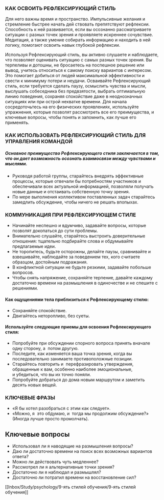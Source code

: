 ### КАК ОСВОИТЬ РЕФЛЕКСИРУЮЩИЙ СТИЛЬ
Для него важны время и пространство. Импульсивные желания и стремление быстрее начать дей ствовать препятствуют рефлексии. Способность к ней развивается, если вы осознанно рассматриваете ситуации с разных точек зрения и проявляете искреннее сочувствие. Медитация, а также умение собирать информацию и находить в ней логику, помогают освоить навык глубокой рефлексии.


Используя Рефлексирующий стиль, вы активно слушаете и наблюдаете, что позволяет оценивать ситуацию с самых разных точек зрения. Вы терпеливы и дотошны, не бросаетесь на поспешное решение или вывод, учитесь относиться к самому поиску вариантов с интересом. Это помогает добиться от людей максимальной эффективности и свести к минимуму потери и неудачи. Осваивайте Рефлексирующий стиль, если требуется сделать паузу, осмыслить чувства и мысли, выслушать собеседника без предвзятости, выбрать оптимальную линию поведения, сохраняя спокойствие даже в неоднозначных ситуациях или при острой нехватке времени. Для начала сосредоточьтесь на его физических проявлениях, используйте упражнения, которые позволят рассмотреть все его преимущества, и ключевые вопросы, чтобы понять и запомнить, как лучше его применять.

 
 ### КАК ИСПОЛЬЗОВАТЬ РЕФЛЕКСИРУЮЩИЙ СТИЛЬ ДЛЯ УПРАВЛЕНИЯ КОМАНДОЙ 
 ##### Основное преимущество Рефлексирующего стиля заключается в том, что он дает возможность осознать взаимосвязи  между чувствами и мыслями. 
 - Руководя работой группы, старайтесь внедрять эффективные процессы, которые отвечали бы потребностям участников и обеспечивали всех актуальной информацией, позволяли получать новые данные и отстаивать собственную точку зрения.
 -  По мере выполнения коллективом поставленных задач старайтесь замедлить обсуждение, чтобы ничего не решать впопыхах.

### КОММУНИКАЦИЯ ПРИ РЕФЛЕКСИРУЮЩЕМ СТИЛЕ 
- Начинайте неспешно и вдумчиво, задавайте вопросы, которые позволят докопаться до сути проблемы. 
- Внимательно слушайте, старайтесь выстроить доверительные отношения: тщательно подбирайте слова и обдумывайте предлагаемые идеи. 
- Не торопитесь, будьте осторожны, делайте паузы, сравнивайте и взвешивайте, наблюдайте за поведением тех, кого считаете образцом, достойным подражания. 
- В конфликтной ситуации не будьте резкими, задавайте побольше вопросов.
-  Чтобы снять напряжение, сохраняйте терпение, давайте каждому достаточно времени на размышления в одиночестве и не спешите с решениями.

#### Как ощущениями тела приблизиться к Рефлексирующему стилю:
- Сохраняйте спокойствие. 
- Двигайтесь неторопливо, без суеты.

#### Используйте следующие приемы для освоения Рефлексирующего стиля:
- Попробуйте при обсуждении спорного вопроса принять вначале одну сторону, а  потом другую.
-  Последите, как изменяется ваша точка зрения, когда вы последовательно занимаете противоположные позиции. 
-  Старайтесь повторить и  перефразировать утверждения, обращенные к вам, особенно наиболее эмоциональные, и убедиться, что вы их точно поняли. 
-  Попробуйте добраться до дома новым маршрутом и заметить десять новых вещей.


### КЛЮЧЕВЫЕ ФРАЗЫ
- «Я бы хотел разобраться с этим как следует». 
- «Можно, я  это обдумаю, и  тогда мы продолжим обсуждение?» (Иногда лучше просто промолчать).
 
 ## Ключевые вопросы
 - Использовал ли я наводящие на размышления вопросы?
 -  Даю ли достаточно времени на поиск всех возможных вариантов ответа? 
 -  Можно ли действовать чуть медленнее?
 -   Рассмотрел ли я альтернативные точки зрения? 
 -   Достаточно ли я наблюдал и размышлял?
 -   Достаточно ли потратил времени на восстановление сил?
 
[[Inbox/Study/psychology/9-ять стилей обучения/9-ять стилей обучения]]